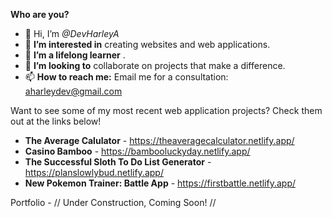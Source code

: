 <strong>Who are you?</strong>
- 👋 Hi, I’m <em>@DevHarleyA</em>
- 👀 <strong>I’m interested in</strong> creating websites and web applications.
- 🌱 <strong>I’m a lifelong learner</strong> .
- 💞️ <strong>I’m looking to</strong> collaborate on projects that make a difference.
- 📫 <strong>How to reach me:</strong> Email me for a consultation: aharleydev@gmail.com


Want to see some of my most recent web application projects? Check them out at the links below!

- <strong>The Average Calulator</strong> - https://theaveragecalculator.netlify.app/
- <strong>Casino Bamboo</strong> - https://bambooluckyday.netlify.app/
- <strong>The Successful Sloth To Do List Generator</strong> - https://planslowlybud.netlify.app/
- <strong>New Pokemon Trainer: Battle App</strong> - https://firstbattle.netlify.app/

Portfolio - // Under Construction, Coming Soon! //
<!---
DevHarleyA/DevHarleyA is a ✨ special ✨ repository because its `README.md` (this file) appears on your GitHub profile.
You can click the Preview link to take a look at your changes.
--->

